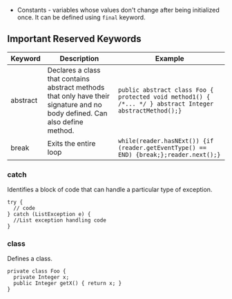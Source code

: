 * Constants - variables whose values don't change after being initialized once.  It can be defined using `final` keyword.

## Important Reserved Keywords
| Keyword | Description | Example |
|------|-----|---|
|abstract| Declares a class that contains abstract methods that only have their signature and no body defined.  Can also define method. | `public abstract class Foo { protected void method1() { /*... */ } abstract Integer abstractMethod();}` |
| break | Exits the entire loop | `while(reader.hasNExt()) {if (reader.getEventType() == END) {break;};reader.next();}` |

### catch
Identifies a block of code that can handle a particular type of exception.
```apex
try {
  // code
} catch (ListException e) {
  //List exception handling code
}
```
### class
Defines a class.
```apex 
private class Foo {
  private Integer x;
  public Integer getX() { return x; }
}
```

